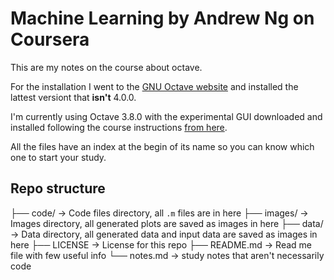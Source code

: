# Machine Learning by Andrew Ng on Coursera

This are my notes on the course about octave.

For the installation I went to the [GNU Octave website](https://www.gnu.org/software/octave/) and installed the lattest versiont that **isn't** 4.0.0.

I'm currently using Octave 3.8.0 with the experimental GUI downloaded and installed following the course instructions [from here](https://sourceforge.net/projects/octave/files/Octave%20MacOSX%20Binary/2013-12-30%20binary%20installer%20of%20Octave%203.8.0%20for%20OSX%2010.9.1%20%28beta%29/GNU_Octave_3.8.0-6.dmg/download).

All the files have an index at the begin of its name so you can know which one to start your study.

## Repo structure

├── code/            -> Code files directory, all `.m` files are in here
├── images/          -> Images directory, all generated plots are saved as images in here
├── data/            -> Data directory, all generated data and input data are saved as images in here
├── LICENSE          -> License for this repo
├── README.md        -> Read me file with few useful info
└── notes.md         -> study notes that aren't necessarily code
